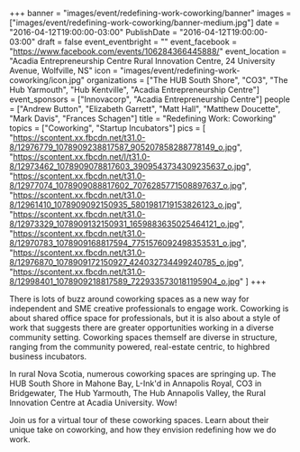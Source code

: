 +++
banner = "images/event/redefining-work-coworking/banner"
images = ["images/event/redefining-work-coworking/banner-medium.jpg"]
date = "2016-04-12T19:00:00-03:00"
PublishDate = "2016-04-12T19:00:00-03:00"
draft = false
event_eventbright = ""
event_facebook = "https://www.facebook.com/events/106284366445888/"
event_location = "Acadia Entrepreneurship Centre Rural Innovation Centre, 24 University Avenue, Wolfville, NS"
icon = "images/event/redefining-work-coworking/icon.jpg"
organizations = ["The HUB South Shore", "CO3", "The Hub Yarmouth", "Hub Kentville", "Acadia Entrepreneurship Centre"]
event_sponsors = ["Innovacorp", "Acadia Entrepreneurship Centre"]
people = ["Andrew Button", "Elizabeth Garrett", "Matt Hall", "Matthew Doucette", "Mark Davis", "Frances Schagen"]
title = "Redefining Work: Coworking"
topics = ["Coworking", "Startup Incubators"]
pics = [
    "https://scontent.xx.fbcdn.net/t31.0-8/12976779_1078909238817587_905207858288778149_o.jpg",
    "https://scontent.xx.fbcdn.net/l/t31.0-8/12973462_1078909078817603_3909543734309235637_o.jpg",
    "https://scontent.xx.fbcdn.net/t31.0-8/12977074_1078909088817602_7076285771508897637_o.jpg",
    "https://scontent.xx.fbcdn.net/t31.0-8/12961410_1078909092150935_5801981719153826123_o.jpg",
    "https://scontent.xx.fbcdn.net/t31.0-8/12973329_1078909132150931_1659883635025464121_o.jpg",
    "https://scontent.xx.fbcdn.net/t31.0-8/12970783_1078909168817594_7751576092498353531_o.jpg",
    "https://scontent.xx.fbcdn.net/t31.0-8/12976870_1078909172150927_424032734499240785_o.jpg",
    "https://scontent.xx.fbcdn.net/t31.0-8/12998401_1078909218817589_7229335730181195904_o.jpg"
]
+++

There is lots of buzz around coworking spaces as a new way for independent and SME creative professionals to engage work. Coworking is about shared office space for professionals, but it is also about a style of work that suggests there are greater opportunities working in a diverse community setting. Coworking spaces themself are diverse in structure, ranging from the community powered, real-estate centric, to highbred business incubators.

In rural Nova Scotia, numerous coworking spaces are springing up. The HUB South Shore in Mahone Bay, L-Ink'd in Annapolis Royal, CO3 in Bridgewater, The Hub Yarmouth, The Hub Annapolis Valley, the Rural Innovation Centre at Acadia University. Wow!

Join us for a virtual tour of these coworking spaces. Learn about their unique take on coworking, and how they envision redefining how we do work.
